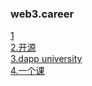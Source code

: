 
### web3.career
[1](https://web3.career/learn-web3/solidity-developer-interview-questions)</br>
[2.开源](https://web3.career/learn-web3/top-web3-open-source-projects)</br>
[3.dapp university](https://www.youtube.com/watch?v=EhPeHeoKF88)</br>
[4.一个课](https://www.freecodecamp.org/news/learn-solidity-handbook/)</br>
